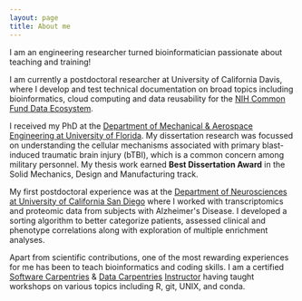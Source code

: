 ```yaml
---
layout: page
title: About me
---
```


I am an engineering researcher turned bioinformatician passionate about teaching and training!

I am currently a postdoctoral researcher at University of California Davis, where I develop and test technical documentation on broad topics including bioinformatics, cloud computing and data reusability for the [NIH Common Fund Data Ecosystem](https://nih-cfde.org/).

I received my PhD at the [Department of Mechanical & Aerospace Engineering at University of Florida](https://mae.ufl.edu). My dissertation research was focussed on understanding the cellular mechanisms associated with primary blast-induced traumatic brain injury (bTBI), which is a common concern among military personnel. My thesis work earned **Best Dissertation Award** in the Solid Mechanics, Design and Manufacturing track.

My first postdoctoral experience was at the [Department of Neurosciences at University of California San Diego](https://medschool.ucsd.edu/som/neurosciences/Pages/default.aspx) where I worked with transcriptomics and proteomic data from subjects with Alzheimer's Disease. I developed a sorting algorithm to better categorize patients, assessed clinical and phenotype correlations along with exploration of multiple enrichment analyses.

Apart from scientific contributions, one of the most rewarding experiences for me has been to teach bioinformatics and coding skills. I am a certified [Software Carpentries](https://software-carpentry.org) & [Data Carpentries](https://datacarpentry.org) [Instructor](https://carpentries.org/become-instructor/) having taught workshops on various topics including R, git, UNIX, and conda.
